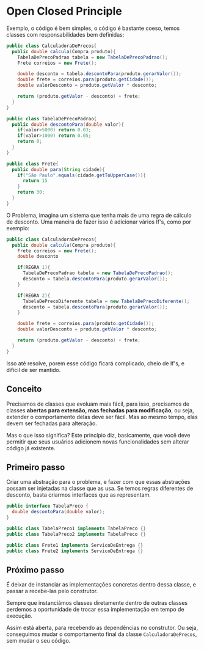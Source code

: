 # Open Closed Principle

Exemplo, o código é bem simples, o código é bastante coeso, temos classes com responsabilidades bem definidas:

```java
public class CalculadoraDePrecos{
  public double calcula(Compra produto){
    TabelaDePrecoPadrao tabela = new TabelaDePrecoPadrao();
    Frete correios = new Frete();

    double desconto = tabela.descontoPara(produto.gerarValor());
    double frete = correios.para(produto.getCidade());
    double valorDesconto = produto.getValor * desconto;

    return (produto.getValor - desconto) + frete;
  }
}

public class TabelaDePrecoPadrao{
  public double descontoPara(double valor){
    if(valor>5000) return 0.03;
    if(valor>1000) return 0.05;
    return 0;
  }
}

public class Frete{
  public double para(String cidade){
    if("São Paulo".equals(cidade.getToUpperCase()){
      return 15
    }
    return 30;
  }
}
```
O Problema, imagina um sistema que tenha mais de uma regra de cálculo de desconto. Uma maneira de fazer isso é adicionar vários If's, como por exemplo: 

```java
public class CalculadoraDePrecos{
  public double calcula(Compra produto){
    Frete correios = new Frete();
    double desconto

    if(REGRA 1){
      TabelaDePrecoPadrao tabela = new TabelaDePrecoPadrao();
      desconto = tabela.descontoPara(produto.gerarValor());
    }

    if(REGRA 2){
      TabelaDePrecoDiferente tabela = new TabelaDePrecoDiferente();
      desconto = tabela.descontoPara(produto.gerarValor());
    }

    double frete = correios.para(produto.getCidade());
    double valorDesconto = produto.getValor * desconto;

    return (produto.getValor - desconto) + frete;
  }
}
```

Isso até resolve, porem esse código ficará complicado, cheio de If's, e difícil de ser mantido.

## Conceito

Precisamos de classes que evoluam mais fácil, para isso, precisamos de classes **abertas para extensão, mas fechadas para modificação**, ou seja, extender o comportamento delas deve ser fácil. Mas ao mesmo tempo, elas devem ser fechadas para alteração.

Mas o que isso significa? Este princípio diz, basicamente, que você deve permitir que seus usuários adicionem novas funcionalidades sem alterar código já existente.


## Primeiro passo

Criar uma abstração para o problema, e fazer com que essas abstrações possam ser injetadas na classe que as usa. Se temos regras diferentes de desconto, basta criarmos interfaces que as representam.

```java
public interface TabelaPreco {
  double descontoPara(double valor);
}

public class TabelaPreco1 implements TabelaPreco {}
public class TabelaPreco2 implements TabelaPreco {}

public class Frete1 implements ServicoDeEntrega {}
public class Frete2 implements ServicoDeEntrega {}
```
## Próximo passo

É deixar de instanciar as implementações concretas dentro dessa classe, e passar a recebe-las pelo construtor.

Sempre que instanciámos classes diretamente dentro de outras classes perdemos a oportunidade de trocar essa implementação em tempo de execução.

Assim está aberta, para recebendo as dependências no construtor. Ou seja, conseguimos mudar o comportamento final da classe `CalculadoraDePrecos`, sem mudar o seu código.